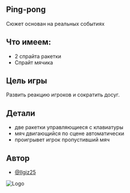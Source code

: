 ## Ping-pong
Сюжет основан на реальных событиях





## Что имеем:

 - 2 спрайта ракетки 
 - Спрайт мячика
 


## Цель игры
Развить реакцию игроков и сократить досуг.




## Детали
- две ракетки управляющиеся с клавиатуры
- мяч двигающийся по сцене автоматически
- проигрывет игрок пропустивший мяч




## Автор

- [@Ilgiz25](https://github.com/Ilgiz25)


![Logo](https://avatars.mds.yandex.net/i?id=ca9343cf17d5e4ba5de00ea70c469ee4_l-4120750-images-thumbs&n=13)
